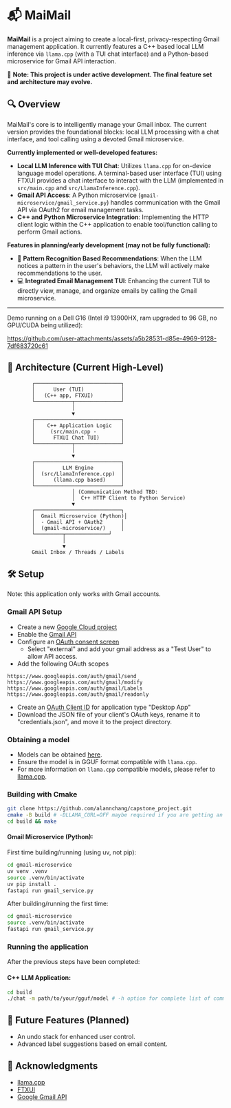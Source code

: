 # 📬 MaiMail

**MaiMail** is a project aiming to create a local-first, privacy-respecting Gmail management application. It currently features a C++ based local LLM inference via `llama.cpp` (with a TUI chat interface) and a Python-based microservice for Gmail API interaction.

🚧 **Note: This project is under active development. The final feature set and architecture may evolve.**

## 🔍 Overview

MaiMail's core is to intelligently manage your Gmail inbox. The current version provides the foundational blocks: local LLM processing with a chat interface, and tool calling using a devoted Gmail microservice.

**Currently implemented or well-developed features:**

- **Local LLM Inference with TUI Chat**: Utilizes `llama.cpp` for on-device language model operations. A terminal-based user interface (TUI) using FTXUI provides a chat interface to interact with the LLM (implemented in `src/main.cpp` and `src/LlamaInference.cpp`).
- **Gmail API Access**: A Python microservice (`gmail-microservice/gmail_service.py`) handles communication with the Gmail API via OAuth2 for email management tasks.
- **C++ and Python Microservice Integration**: Implementing the HTTP client logic within the C++ application to enable tool/function calling to perform Gmail actions.

**Features in planning/early development (may not be fully functional):**
- 🧠 **Pattern Recognition Based Recommendations**: When the LLM notices a pattern in the user's behaviors, the LLM will actively make recommendations to the user.
- 💻 **Integrated Email Management TUI**: Enhancing the current TUI to directly view, manage, and organize emails by calling the Gmail microservice.

<hr>
Demo running on a Dell G16 (Intel i9 13900HX, ram upgraded to 96 GB, no GPU/CUDA being utilized):

https://github.com/user-attachments/assets/a5b28531-d85e-4969-9128-7df683720c61

## 🧱 Architecture (Current High-Level)

```
        ┌────────────────────────────┐
        │      User (TUI)            │
        │   (C++ app, FTXUI)         │
        └────────────┬───────────────┘
                     │
                     ▼
        ┌────────────────────────────┐
        │    C++ Application Logic   │
        │     (src/main.cpp -        │
        │      FTXUI Chat TUI)       │
        └────────────┬───────────────┘
                     │
                     ▼
        ┌────────────────────────────┐
        │         LLM Engine         │
        │  (src/LlamaInference.cpp)  │
        │      (llama.cpp based)     │
        └────────────────────────────┘
                     │ (Communication Method TBD:
                     │  C++ HTTP Client to Python Service)
                     ▼
        ┌────────────────────────────┐
        │  Gmail Microservice (Python)│
        │  - Gmail API + OAuth2      │
        │  (gmail-microservice/)     │
        └─────────┬──────────────┘
                  │
                  ▼
        Gmail Inbox / Threads / Labels
```

## 🛠️ Setup

Note: this application only works with Gmail accounts.

### Gmail API Setup
- Create a new [Google Cloud project](https://console.cloud.google.com/projectcreate)
- Enable the [Gmail API](https://console.cloud.google.com/workspace-api/products)
- Configure an [OAuth consent screen](https://console.cloud.google.com/apis/credentials/consent)
    - Select "external" and add your gmail address as a "Test User" to allow API access.
- Add the following OAuth scopes
```
https://www.googleapis.com/auth/gmail/send
https://www.googleapis.com/auth/gmail/modify
https://www.googleapis.com/auth/gmail/Labels
https://www.googleapis.com/auth/gmail/readonly
```
- Create an [OAuth Client ID](https://console.cloud.google.com/apis/credentials/oauthclient) for application type "Desktop App"
- Download the JSON file of your client's OAuth keys, rename it to "credentials.json", and move it to the project directory.

### Obtaining a model

- Models can be obtained [here](https://huggingface.co/models?library=gguf&sort=trending).
- Ensure the model is in GGUF format compatible with `llama.cpp`.
- For more information on `llama.cpp` compatible models, please refer to [llama.cpp](https://github.com/ggml-org/llama.cpp).

### Building with Cmake
```bash
git clone https://github.com/alannchang/capstone_project.git
cmake -B build # -DLLAMA_CURL=OFF maybe required if you are getting an error that states that curl cannot be found
cd build && make
```

#### Gmail Microservice (Python):

First time building/running (using uv, not pip):
```bash
cd gmail-microservice
uv venv .venv
source .venv/bin/activate
uv pip install .
fastapi run gmail_service.py
```

After building/running the first time:
```bash
cd gmail-microservice
source .venv/bin/activate
fastapi run gmail_service.py
```

### Running the application

After the previous steps have been completed:

#### C++ LLM Application: 

```bash
cd build
./chat -m path/to/your/gguf/model # -h option for complete list of command line args
```

## 🧠 Future Features (Planned)

- An undo stack for enhanced user control.
- Advanced label suggestions based on email content.

## 🙏 Acknowledgments

- [llama.cpp](https://github.com/ggml-org/llama.cpp)
- [FTXUI](https://github.com/ArthurSonzogni/FTXUI)
- [Google Gmail API](https://developers.google.com/workspace/gmail/api/guides)
